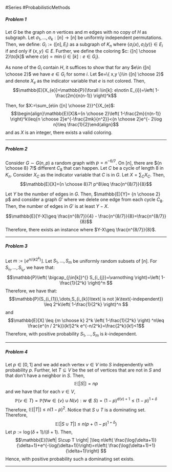 #Series #ProbabilisticMethods 

##### Problem 1
Let $G$ be the graph on $n$ vertices and $m$ edges with no copy of $H$ as subgraph. Let $\sigma_{1},\dots,\sigma_{k}:[n]\to[n]$ be uniformly independent permutations. Then, we define: $G_{i}:=([n],E_{i})$ as a subgraph of $K_{n}$ where $\{ \sigma_{i}(x),\sigma_{i}(y) \}\in E_{i}$ if and only if $\{ x,y \}\in E$. Further, we define the coloring $c: {[n] \choose 2}\to[k]$ where $c(e)=\min\{ i\in [k]: e\in G_{i} \}$.

As none of the $G_{i}$ contain $H$, it suffices to show that for any $e\in {[n] \choose 2}$ we have $e\in G_{i}$ for some $i$. Let $e=\{ x,y \}\in {[n] \choose 2}$ and denote $X_{e}$ as the indicator variable that $e$ is not colored. Then, $$\mathbb{E}[X_{e}]=\mathbb{P}(\forall i\in[k]: e\notin E_{i})=\left( 1-\frac{2m}{n(n-1)} \right)^k$$

Then, for $X:=\sum_{e\in {[n] \choose 2}}^{}X_{e}$: $$\begin{align}\mathbb{E}[X]&={n \choose 2}\left( 1-\frac{2m}{n(n-1)} \right)^k\leq{n \choose 2}e^{-\frac{2mk}{n^2}}<{n \choose 2}e^{- 2\log n}\leq \frac{1}{2}\end{align}$$and as $X$ is an integer, there exists a valid coloring. 

---
##### Problem 2
Consider $G \sim G(n,p)$ a random graph with $p=n^{-6/7}$. On $[n]$, there are ${n \choose 8} 7!$ different $C_{8}$ that can happen. Let $C$ be a cycle of length $8$ in $K_{n}$. Consider $X_{C}$ as the indicator variable that $C$ is in $G$. Let $X=\sum_{C}X_{C}$. Then, $$\mathbb{E}[X]={n \choose 8}7! p^8\leq \frac{n^{8/7}}{8}$$

Let $Y$ be the number of edges in $G$. Then, $\mathbb{E}[Y]= {n \choose 2} p$ and consider a graph $G'$ where we delete one edge from each cycle $C_{8}$. Then, the number of edges in $G'$ is at least $Y-X$. 

$$\mathbb{E}[Y-X]\geq \frac{n^{8/7}}{4} - \frac{n^{8/7}}{8}=\frac{n^{8/7}}{8}$$Therefore, there exists an instance where $Y-X\geq \frac{n^{8/7}}{8}$. 


---
##### Problem 3
Let $m:=\left\lfloor e^{n/(k 2^k)}\right\rfloor$. Let $S_{1},\dots,S_{m}$ be uniformly random subsets of $[n]$. For $S_{i_{1}},\dots,S_{i_{k}}$, we have that: $$\mathbb{P}\left( \bigcap_{j\in[k]}^{} S_{i_{j}}=\varnothing \right)=\left( 1-\frac{1}{2^k} \right)^n $$Therefore, we have that: $$\mathbb{P}(S_{i_{1}},\dots,S_{i_{k}}\text{ is not }k\text{-independent}) \leq 2^k\left( 1-\frac{1}{2^k} \right)^n   $$and $$\mathbb{E}[X] \leq {m \choose k} 2^k \left( 1-\frac{1}{2^k} \right) ^n\leq \frac{e^{n / 2^k}}{k!}2^k e^{-n/2^k}=\frac{2^k}{k!}<1$$Therefore, with positive probability $S_{1},\dots,S_{m}$ is $k$-independent.

---
##### Problem 4
Let $p\in[0,1]$ and we add each vertex $v\in V$ into $S$ independently with probability $p$. Further, let $T\subseteq V$ be the set of vertices that are not in $S$ and that don't have a neighbor in $S$. Then, $$\mathbb{E}[\left| S \right| ]=np$$and we have that for each $v\in V$, $$\mathbb{P}(v\in T)=\mathbb{P}(\forall w\in \{ v \}\cup N(v):w\notin S )=(1-p)^{d(v)+1}\leq (1-p)^{1+\delta}$$Therefore, $\mathbb{E}[\left| T \right| ]\leq n(1-p)^{2}$. Notice that $S\cup T$ is a dominating set. Therefore, $$\mathbb{E}[\left| S\cup T \right| ]\leq n(p+(1-p)^{1+\delta})$$Let $p:= \log(\delta+1) / (\delta+1)$. Then, $$\mathbb{E}[\left| S\cup T \right| ]\leq n\left( \frac{\log(\delta+1)}{\delta+1}+e^{-\log(\delta+1)}\right)=n\left( \frac{\log(\delta+1)+1}{\delta+1}\right) $$Hence, with positive probability such a dominating set exists.

---